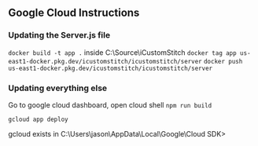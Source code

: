 ## Google Cloud Instructions

### Updating the Server.js file
`docker build -t app .` inside C:\Source\iCustomStitch
`docker tag app us-east1-docker.pkg.dev/icustomstitch/icustomstitch/server`
`docker push us-east1-docker.pkg.dev/icustomstitch/icustomstitch/server`

### Updating everything else
Go to google cloud dashboard, open cloud shell
`npm run build`

`gcloud app deploy`

gcloud exists in C:\Users\jason\AppData\Local\Google\Cloud SDK>   